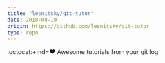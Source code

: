```yaml
---
title: "lesnitsky/git-tutor"
date: 2018-08-19
origin: https://github.com/lesnitsky/git-tutor
type: repo
---
```


:octocat:+md=:heart: Awesome tutorials from your git log